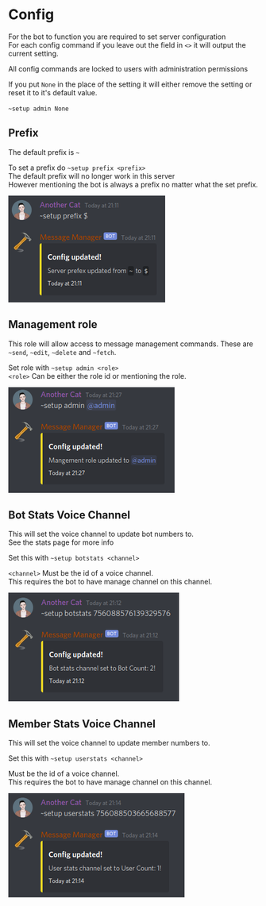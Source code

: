 # Config

For the bot to function you are required to set server configuration  
For each config command if you leave out the field in `<>` it will output the current setting.

All config commands are locked to users with administration permissions

If you put `None` in the place of the setting it will either remove the setting or reset it to it's default value.

`~setup admin None`

## Prefix

The default prefix is `~`

To set a prefix do `~setup prefix <prefix>`  
The default prefix will no longer work in this server  
However mentioning the bot is always a prefix no matter what the set prefix.

![Example of setting the prefix](../../.gitbook/assets/prefix.png)

## Management role

This role will allow access to message management commands. These are `~send`, `~edit`, `~delete` and `~fetch`.

Set role with `~setup admin <role>`  
`<role>` Can be either the role id or mentioning the role.

![Example of setting the admin role](../../.gitbook/assets/admin.png)

## Bot Stats Voice Channel

This will set the voice channel to update bot numbers to.  
See the stats page for more info

Set this with `~setup botstats <channel>`

`<channel>` Must be the id of a voice channel.  
This requires the bot to have manage channel on this channel.

![Example of setting the bot stats voice channel](../../.gitbook/assets/botstats.png)

## Member Stats Voice Channel

This will set the voice channel to update member numbers to.

Set this with `~setup userstats <channel>`

Must be the id of a voice channel.  
This requires the bot to have manage channel on this channel.

![Example of setting the user stats voice channel](../../.gitbook/assets/userstats.png)
